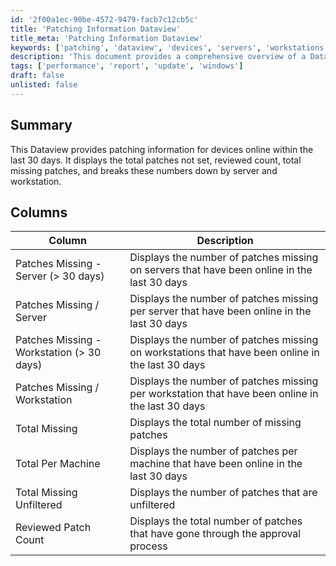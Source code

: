 ```yaml
---
id: '2f00a1ec-90be-4572-9479-facb7c12cb5c'
title: 'Patching Information Dataview'
title_meta: 'Patching Information Dataview'
keywords: ['patching', 'dataview', 'devices', 'servers', 'workstations', 'missing', 'total', 'reviewed']
description: 'This document provides a comprehensive overview of a Dataview designed to present patching information for devices that have been online within the last 30 days. It details the total patches not set, reviewed count, total missing patches, and breaks down these numbers by server and workstation.'
tags: ['performance', 'report', 'update', 'windows']
draft: false
unlisted: false
---
```


## Summary

This Dataview provides patching information for devices online within the last 30 days. It displays the total patches not set, reviewed count, total missing patches, and breaks these numbers down by server and workstation.

## Columns

| Column                             | Description                                                                                           |
|------------------------------------|-------------------------------------------------------------------------------------------------------|
| Patches Missing - Server (> 30 days) | Displays the number of patches missing on servers that have been online in the last 30 days         |
| Patches Missing / Server           | Displays the number of patches missing per server that have been online in the last 30 days         |
| Patches Missing - Workstation (> 30 days) | Displays the number of patches missing on workstations that have been online in the last 30 days   |
| Patches Missing / Workstation      | Displays the number of patches missing per workstation that have been online in the last 30 days    |
| Total Missing                      | Displays the total number of missing patches                                                          |
| Total Per Machine                  | Displays the number of patches per machine that have been online in the last 30 days                 |
| Total Missing Unfiltered           | Displays the number of patches that are unfiltered                                                   |
| Reviewed Patch Count               | Displays the total number of patches that have gone through the approval process                     |

